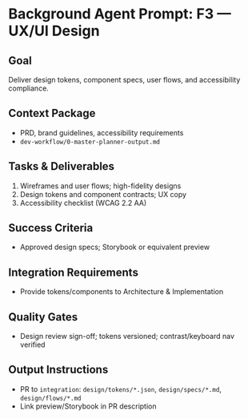 # Background Agent Prompt: F3 — UX/UI Design

## Goal
Deliver design tokens, component specs, user flows, and accessibility compliance.

## Context Package
- PRD, brand guidelines, accessibility requirements
- `dev-workflow/0-master-planner-output.md`

## Tasks & Deliverables
1. Wireframes and user flows; high-fidelity designs
2. Design tokens and component contracts; UX copy
3. Accessibility checklist (WCAG 2.2 AA)

## Success Criteria
- Approved design specs; Storybook or equivalent preview

## Integration Requirements
- Provide tokens/components to Architecture & Implementation

## Quality Gates
- Design review sign-off; tokens versioned; contrast/keyboard nav verified

## Output Instructions
- PR to `integration`: `design/tokens/*.json`, `design/specs/*.md`, `design/flows/*.md`
- Link preview/Storybook in PR description
